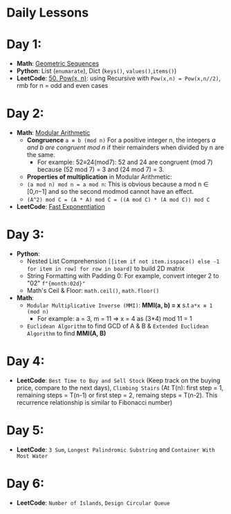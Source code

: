 # Daily Lessons

# Day 1: 
- **Math**: [Geometric Sequences](https://www.mathsisfun.com/algebra/sequences-sums-geometric.html)
- **Python**: List (`enumarate`), Dict (`keys()`, `values()`,`items()`)
- **LeetCode**: [50. Pow(x, n)](https://leetcode.com/problems/powx-n/): using Recursive with `Pow(x,n) = Pow(x,n//2)`, rmb for n = odd and even cases
# Day 2: 
- **Math**: [Modular Arithmetic](https://brilliant.org/wiki/modular-arithmetic/)
  - **Congruence** `a ≡ b (mod n)` For a positive integer n, the integers *a and b are congruent mod n* if their remainders when divided by n are the same.
    - For example: 52≡24(mod7): 52 and 24 are congruent (mod 7) because (52 mod 7) = 3 and (24 mod 7) = 3.
  - **Properties of multiplication** in Modular Arithmetic:
  - `(a mod n) mod n = a mod n`: This is obvious because a mod n ∈ [0,𝑛−1] and so the second modmod cannot have an effect.
  - `(A^2) mod C = (A * A) mod C = ((A mod C) * (A mod C)) mod C`
- **LeetCode**: [Fast Exponentiation](https://youtu.be/-3Lt-EwR_Hw)
# Day 3:
- **Python**: 
  - Nested List Comprehension `[[item if not item.isspace() else -1 for item in row] for row in board]` to build 2D matrix
  - String Formatting with Padding 0: For example, convert integer 2 to "02" `f"{month:02d}"`
  - Math's Ceil & Floor: `math.ceil()`, `math.floor()`
- **Math**: 
  - `Modular Multiplicative Inverse (MMI)`: **MMI(a, b) = x** s.t `a*x ≡ 1 (mod n)`
    - For example: a = 3, m = 11 => x = 4 as (3*4) mod 11 = 1
  - `Euclidean Algorithm` to find GCD of A & B & `Extended Euclidean Algorithm` to find **MMI(A, B)**
# Day 4:
- **LeetCode**: `Best Time to Buy and Sell Stock` (Keep track on the buying price, compare to the next days), `Climbing Stairs` (At T(n): first step = 1, remaining steps = T(n-1) or first step = 2, remaing steps = T(n-2). This recurrence relationship is similar to Fibonacci number)

# Day 5: 
- **LeetCode**: `3 Sum`, `Longest Palindromic Substring` and `Container With Most Water`
# Day 6: 
- **LeetCode**: `Number of Islands`, `Design Circular Queue`
